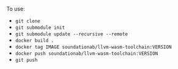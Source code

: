 To use:
* ``git clone``
* ``git submodule init``
* ``git submodule update --recursive --remote``
* ``docker build .``
* ``docker tag IMAGE soundationab/llvm-wasm-toolchain:VERSION``
* ``docker push soundationab/llvm-wasm-toolchain:VERSION``
* ``git push``

